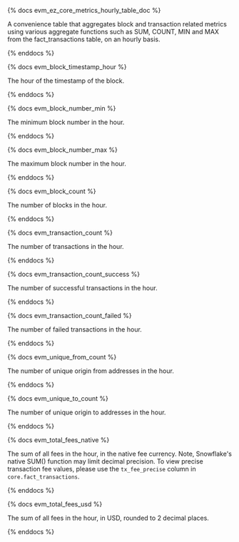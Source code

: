 {% docs evm_ez_core_metrics_hourly_table_doc %}

A convenience table that aggregates block and transaction related metrics using various aggregate functions such as SUM, COUNT, MIN and MAX from the fact_transactions table, on an hourly basis.

{% enddocs %}

{% docs evm_block_timestamp_hour %}

The hour of the timestamp of the block.

{% enddocs %}

{% docs evm_block_number_min %}

The minimum block number in the hour.

{% enddocs %}

{% docs evm_block_number_max %}

The maximum block number in the hour.

{% enddocs %}

{% docs evm_block_count %}

The number of blocks in the hour.

{% enddocs %}

{% docs evm_transaction_count %}

The number of transactions in the hour.

{% enddocs %}

{% docs evm_transaction_count_success %}

The number of successful transactions in the hour.

{% enddocs %}

{% docs evm_transaction_count_failed %}

The number of failed transactions in the hour.

{% enddocs %}

{% docs evm_unique_from_count %}

The number of unique origin from addresses in the hour.

{% enddocs %}

{% docs evm_unique_to_count %}

The number of unique origin to addresses in the hour.

{% enddocs %}

{% docs evm_total_fees_native %}

The sum of all fees in the hour, in the native fee currency. Note, Snowflake's native SUM() function may limit decimal precision. To view precise transaction fee values, please use the `tx_fee_precise` column in `core.fact_transactions`.

{% enddocs %}

{% docs evm_total_fees_usd %}

The sum of all fees in the hour, in USD, rounded to 2 decimal places.

{% enddocs %}
